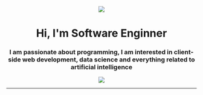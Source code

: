 <div align="center">
  <img src="https://encrypted-tbn0.gstatic.com/images?q=tbn:ANd9GcQWynF8UlOr4MJ99ccfWtfvogn1VIN-BHj3YOhRO6hcpdEwjpoyZVbgcTTSFmmAqMj860Q&usqp=CAU" />
  <h1 align="center">Hi, I'm Software Enginner </h1>
  <h3 align="center">I am passionate about programming, I am interested in client-side web development, data science and everything related to artificial   intelligence</h3>
</div>

<div align="center">
    <a href="https://www.linkedin.com/in/anyelius64/">
        <img src="https://img.shields.io/badge/linkedin-https%3A%2F%2Fwww.linkedin.com%2Fin%2Fanyelius64%2F-blue" />
    </a>
</div>
<hr>
